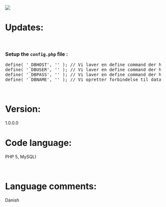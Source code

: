 <img src="http://i.imgur.com/n4yXfFH.png">
<h1>Updates:</h1>
<br>
<h3>
<a id="user-content-setup-the-configphp-file-" class="anchor" href="#setup-the-configphp-file-" aria-hidden="true"><span class="octicon octicon-link"></span></a>Setup the <code>config.php</code> file :</h3>

<div class="highlight highlight-php">
<pre>
define( '_DBHOST', '' ); // Vi laver en define command der hedder _DBHOST - navnet er "lige meget" så længe det bliver kaldt længere nede i koden
define( '_DBUSER', '' ); // Vi laver en define command der hedder _DBUSER - navnet er "lige meget" så længe det bliver kaldt længere nede i koden
define( '_DBPASS', '' ); // Vi laver en define command der hedder _DBPASS - navnet er "lige meget" så længe det bliver kaldt længere nede i koden
define( '_DBNAME', '' ); // Vi opretter forbindelse til databasen
</pre>
</div>
<br>
<h1>Version:</h1>
<p>1.0.0.0</p>
<h1>Code language:</h1>
<p>PHP 5, MySQLI</p>
<br>
<h1>Language comments:</h1>
<p>Danish</p>
